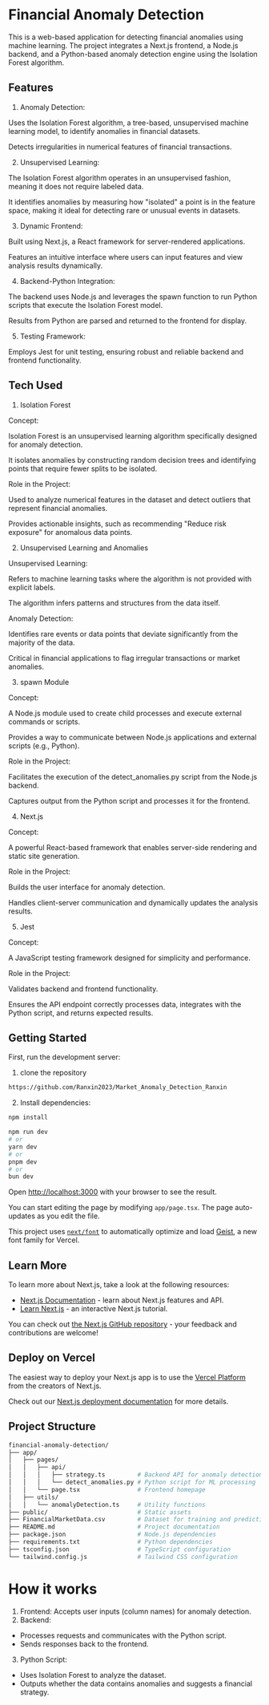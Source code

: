 # Financial Anomaly Detection
This is a web-based application for detecting financial anomalies using machine learning. The project integrates a Next.js frontend, a Node.js backend, and a Python-based anomaly detection engine using the Isolation Forest algorithm.
## Features
1. Anomaly Detection:

Uses the Isolation Forest algorithm, a tree-based, unsupervised machine learning model, to identify anomalies in financial datasets.

Detects irregularities in numerical features of financial transactions.

2. Unsupervised Learning:

The Isolation Forest algorithm operates in an unsupervised fashion, meaning it does not require labeled data.

It identifies anomalies by measuring how "isolated" a point is in the feature space, making it ideal for detecting rare or unusual events in datasets.

3. Dynamic Frontend:

Built using Next.js, a React framework for server-rendered applications.

Features an intuitive interface where users can input features and view analysis results dynamically.

4. Backend-Python Integration:

The backend uses Node.js and leverages the spawn function to run Python scripts that execute the Isolation Forest model.

Results from Python are parsed and returned to the frontend for display.

5. Testing Framework:

Employs Jest for unit testing, ensuring robust and reliable backend and frontend functionality.
## Tech Used
1. Isolation Forest

Concept:

Isolation Forest is an unsupervised learning algorithm specifically designed for anomaly detection.

It isolates anomalies by constructing random decision trees and identifying points that require fewer splits to be isolated.

Role in the Project:

Used to analyze numerical features in the dataset and detect outliers that represent financial anomalies.

Provides actionable insights, such as recommending "Reduce risk exposure" for anomalous data points.

2. Unsupervised Learning and Anomalies

Unsupervised Learning:

Refers to machine learning tasks where the algorithm is not provided with explicit labels.

The algorithm infers patterns and structures from the data itself.

Anomaly Detection:

Identifies rare events or data points that deviate significantly from the majority of the data.

Critical in financial applications to flag irregular transactions or market anomalies.

3. spawn Module

Concept:

A Node.js module used to create child processes and execute external commands or scripts.

Provides a way to communicate between Node.js applications and external scripts (e.g., Python).

Role in the Project:

Facilitates the execution of the detect_anomalies.py script from the Node.js backend.

Captures output from the Python script and processes it for the frontend.

4. Next.js

Concept:

A powerful React-based framework that enables server-side rendering and static site generation.

Role in the Project:

Builds the user interface for anomaly detection.

Handles client-server communication and dynamically updates the analysis results.

5. Jest

Concept:

A JavaScript testing framework designed for simplicity and performance.

Role in the Project:

Validates backend and frontend functionality.

Ensures the API endpoint correctly processes data, integrates with the Python script, and returns expected results.

## Getting Started

First, run the development server:
1. clone the repository
```sh
https://github.com/Ranxin2023/Market_Anomaly_Detection_Ranxin
```
2. Install dependencies:
```sh
npm install
```
```bash
npm run dev
# or
yarn dev
# or
pnpm dev
# or
bun dev
```

Open [http://localhost:3000](http://localhost:3000) with your browser to see the result.

You can start editing the page by modifying `app/page.tsx`. The page auto-updates as you edit the file.

This project uses [`next/font`](https://nextjs.org/docs/app/building-your-application/optimizing/fonts) to automatically optimize and load [Geist](https://vercel.com/font), a new font family for Vercel.

## Learn More

To learn more about Next.js, take a look at the following resources:

- [Next.js Documentation](https://nextjs.org/docs) - learn about Next.js features and API.
- [Learn Next.js](https://nextjs.org/learn) - an interactive Next.js tutorial.

You can check out [the Next.js GitHub repository](https://github.com/vercel/next.js) - your feedback and contributions are welcome!

## Deploy on Vercel

The easiest way to deploy your Next.js app is to use the [Vercel Platform](https://vercel.com/new?utm_medium=default-template&filter=next.js&utm_source=create-next-app&utm_campaign=create-next-app-readme) from the creators of Next.js.

Check out our [Next.js deployment documentation](https://nextjs.org/docs/app/building-your-application/deploying) for more details.


## Project Structure
```graphql
financial-anomaly-detection/
├── app/
│   ├── pages/
│   │   ├── api/
│   │   │   ├── strategy.ts         # Backend API for anomaly detection
│   │   │   └── detect_anomalies.py # Python script for ML processing
│   │   └── page.tsx                # Frontend homepage
│   ├── utils/
│   │   └── anomalyDetection.ts     # Utility functions
├── public/                         # Static assets
├── FinancialMarketData.csv         # Dataset for training and prediction
├── README.md                       # Project documentation
├── package.json                    # Node.js dependencies
├── requirements.txt                # Python dependencies
├── tsconfig.json                   # TypeScript configuration
└── tailwind.config.js              # Tailwind CSS configuration

```

# How it works
1. Frontend: Accepts user inputs (column names) for anomaly detection.
2. Backend:
- Processes requests and communicates with the Python script.
- Sends responses back to the frontend.
3. Python Script:
- Uses Isolation Forest to analyze the dataset.
- Outputs whether the data contains anomalies and suggests a financial strategy.